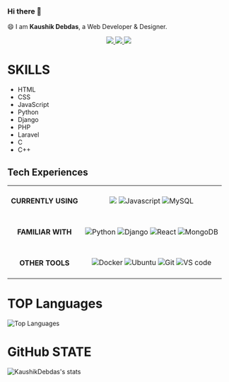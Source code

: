 ### Hi there 👋

😄 I am <strong>Kaushik Debdas</strong>, a Web Developer & Designer.

<div align="center">
  <a href="https://www.linkedin.com/in/kaushik-debdas-233589208/">
    <img src="https://img.shields.io/badge/-Kaushik_Debdas-blue?style=for-the-badge&logo=Linkedin&logoColor=white" />
  </a>
  <a href="mailto:kaushikdebdas27@gmail.com">
    <img
      src="https://img.shields.io/badge/-kaushikdebdas27@gmail.com-c14438?style=for-the-badge&logo=Gmail&logoColor=white" />
  </a>
  <a href="https://twitter.com/debdas_kaushik">
    <img src="https://img.shields.io/badge/-debdas_kaushik-blue?style=for-the-badge&logo=twitter&logoColor=white" />
  </a>
</div>

# SKILLS

- HTML
- CSS
- JavaScript
- Python
- Django
- PHP
- Laravel
- C
- C++

## **Tech Experiences**

<table>
  <tbody>
    <tr>
      <td align="center"> <h4>CURRENTLY USING</h4> </td>
      <td align="center">
        <img src="https://img.shields.io/badge/PHP7+-777BB4?style=for-the-badge&logo=php&logoColor=white" />
        <img alt="Javascript"
          src="https://img.shields.io/badge/JavaScript-323330?style=for-the-badge&logo=javascript&logoColor=F7DF1E" />
        <img alt="MySQL"
          src="https://img.shields.io/badge/MySQL-00000F?style=for-the-badge&color=42759C&logo=mysql&logoColor=white" />
      </td>
    </tr>
    <tr>
      <td align="center"> <h4>FAMILIAR WITH</h4> </td>
      <td align="center">
        <img alt="Python"
          src="https://img.shields.io/badge/Python-356C9B?style=for-the-badge&logo=python&logoColor=white" />
        <img alt="Django"
          src="https://img.shields.io/badge/Django-092E20?style=for-the-badge&logo=django&logoColor=green" />
        <img alt="React"
          src="https://img.shields.io/badge/React-20232A?style=for-the-badge&logo=react&logoColor=61DAFB" />
        <img alt="MongoDB"
          src="https://img.shields.io/badge/MongoDB-4EA94B?style=for-the-badge&logo=mongodb&logoColor=white" />
      </td>
    </tr>
    <tr>
      <td align="center"> <h4>OTHER TOOLS</h4> </td>
      <td align="center">
        <img alt="Docker"
          src="https://img.shields.io/badge/Docker-2CA5E0?style=for-the-badge&logo=docker&logoColor=white" />
        <img alt="Ubuntu"
          src="https://img.shields.io/badge/Ubuntu-E95420?style=for-the-badge&logo=ubuntu&logoColor=white" />
        <img alt="Git" src="https://img.shields.io/badge/Git-F05032?style=for-the-badge&logo=git&logoColor=white" />
        <img alt="VS code"
          src="https://img.shields.io/badge/Visual_Studio_Code-0078D4?style=for-the-badge&logo=visual%20studio%20code&logoColor=white" />
      </td>
    </tr>
  </tbody>
</table>


# TOP Languages

![Top Languages](https://github-readme-stats.vercel.app/api/top-langs/?username=KaushikDebdas&show_icons=true&theme=radical)

# GitHub STATE

![KaushikDebdas's stats](https://github-readme-stats.vercel.app/api?username=KaushikDebdas&count_private=true&show_icons=true&theme=radical)
